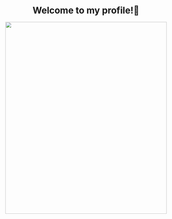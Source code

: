 ### <h1 align="center"> Welcome to my profile!👋
<div id="header" align="center" background-color="red" >
  <img src="https://media4.giphy.com/media/qgQUggAC3Pfv687qPC/giphy.gif" width="100%" height="600"/>
</div>
  
<!--
**Exooo1/Exooo1** is a ✨ _special_ ✨ repository because its `README.md` (this file) appears on your GitHub profile.

Here are some ideas to get you started:

- 🔭 I’m currently working on ...
- 🌱 I’m currently learning ...
- 👯 I’m looking to collaborate on ...
- 🤔 I’m looking for help with ...
- 💬 Ask me about ...
- 📫 How to reach me: ...
- 😄 Pronouns: ...
- ⚡ Fun fact: ...
-->
